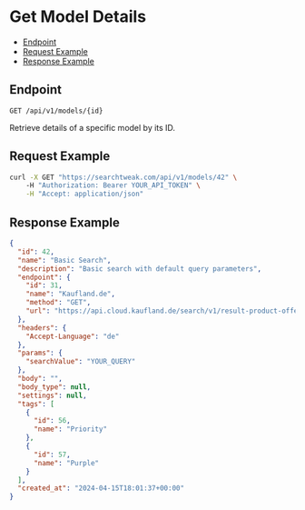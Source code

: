 # Get Model Details

- [Endpoint](#endpoint)
- [Request Example](#request-example)
- [Response Example](#response-example)

<a name="endpoint"></a>
## Endpoint

`GET /api/v1/models/{id}`

Retrieve details of a specific model by its ID.

<a name="request-example"></a>
## Request Example

```bash
curl -X GET "https://searchtweak.com/api/v1/models/42" \ 
    -H "Authorization: Bearer YOUR_API_TOKEN" \
    -H "Accept: application/json"
```

<a name="response-example"></a>
## Response Example

```json
{
  "id": 42,
  "name": "Basic Search",
  "description": "Basic search with default query parameters",
  "endpoint": {
    "id": 31,
    "name": "Kaufland.de",
    "method": "GET",
    "url": "https://api.cloud.kaufland.de/search/v1/result-product-offers/"
  },
  "headers": {
    "Accept-Language": "de"
  },
  "params": {
    "searchValue": "YOUR_QUERY"
  },
  "body": "",
  "body_type": null,
  "settings": null,
  "tags": [
    {
      "id": 56,
      "name": "Priority"
    },
    {
      "id": 57,
      "name": "Purple"
    }
  ],
  "created_at": "2024-04-15T18:01:37+00:00"
}
```
